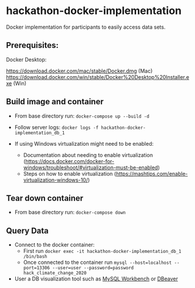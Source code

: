 # hackathon-docker-implementation
Docker implementation for participants to easily access data sets.

## Prerequisites:

Docker Desktop:

https://download.docker.com/mac/stable/Docker.dmg (Mac)  
https://download.docker.com/win/stable/Docker%20Desktop%20Installer.exe (Win)

## Build image and container
* From base directory run:
`docker-compose up --build -d`

* Follow server logs:
`docker logs -f hackathon-docker-implementation_db_1`

* If using Windows virtualization might need to be enabled:
    * Documentation about needing to enable virtualization (https://docs.docker.com/docker-for-windows/troubleshoot/#virtualization-must-be-enabled)
    * Steps on how to enable virtualization (https://mashtips.com/enable-virtualization-windows-10/)

## Tear down container
* From base directory run:
`docker-compose down`

## Query Data
* Connect to the docker container:
  * First run `docker exec -it hackathon-docker-implementation_db_1 /bin/bash`
  * Once connected to the container run `mysql --host=localhost --port=13306 --user=user --password=password hack_climate_change_2020`
* User a DB visualization tool such as [MySQL Workbench](https://www.mysql.com/products/workbench/) or [DBeaver](https://dbeaver.io/download/)
